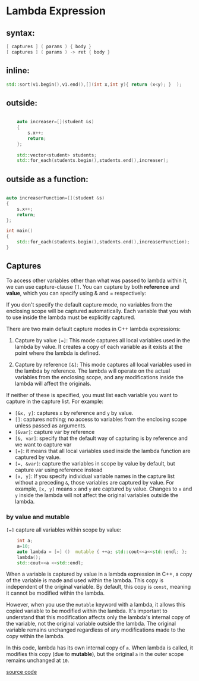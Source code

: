 # Lambda Expression

## syntax:
```cpp
[ captures ] ( params ) { body }
[ captures ] ( params ) -> ret { body }
```

##  inline:

```cpp
std::sort(v1.begin(),v1.end(),[](int x,int y){ return (x<y); }  );
```

##  outside:

```cpp

    auto increaser=[](student &s)
    {
        s.x++;
        return;
    };
    
    std::vector<student> students;
    std::for_each(students.begin(),students.end(),increaser);
```


##  outside as a function:

```cpp

auto increaserFunction=[](student &s)
{
    s.x++;
    return;
};

int main()
{
    std::for_each(students.begin(),students.end(),increaserFunction);
}

```

## Captures
To access other variables other than what was passed to lambda within it, we can use capture-clause `[]`. You can capture by both **reference** and **value**, which you can specify using & and = respectively:

If you don't specify the default capture mode, no variables from the enclosing scope will be captured automatically. Each variable that you wish to use inside the lambda must be explicitly captured.

There are two main default capture modes in C++ lambda expressions:

1. Capture by value `[=]`: This mode captures all local variables used in the lambda by value. It creates a copy of each variable as it exists at the point where the lambda is defined.

2. Capture by reference `[&]`: This mode captures all local variables used in the lambda by reference. The lambda will operate on the actual variables from the enclosing scope, and any modifications inside the lambda will affect the originals.

If neither of these is specified, you must list each variable you want to capture in the capture list. For example:

- `[&x, y]`: captures `x` by reference and `y` by value.
- `[]`: captures nothing; no access to variables from the enclosing scope unless passed as arguments.
- `[&var]`: capture var by reference
- `[&, var]`: specify that the default way of capturing is by reference and we want to capture var
- `[=]`: it means that all local variables used inside the lambda function are captured by value. 
- `[=, &var]`: capture the variables in scope by value by default, but capture var using reference instead
- `[x, y]`: If you specify individual variable names in the capture list without a preceding `&`, those variables are captured by value. For example, `[x, y]` means `x` and `y` are captured by value. Changes to `x` and `y` inside the lambda will not affect the original variables outside the lambda.

### by value and mutable
`[=]` capture all variables within scope by value:

```cpp
    int a;
    a=10;
    auto lambda = [=] ()  mutable { ++a; std::cout<<a<<std::endl; };
    lambda();
    std::cout<<a <<std::endl;
```

When a variable is captured by value in a lambda expression in C++, a copy of the variable is made and used within the lambda. This copy is independent of the original variable. By default, this copy is `const`, meaning it cannot be modified within the lambda.


However, when you use the `mutable` keyword with a lambda, it allows this copied variable to be modified within the lambda. It's important to understand that this modification affects only the lambda's internal copy of the variable, not the original variable outside the lambda. The original variable remains unchanged regardless of any modifications made to the copy within the lambda.

In this code, lambda has its own internal copy of `a`. When lambda is called, it modifies this copy (due to **mutable**), but the original `a` in the outer scope remains unchanged at `10`.

[source code](../src/lambda.cpp)
